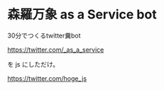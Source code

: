 # 森羅万象 as a Service bot
30分でつくるtwitter糞bot

https://twitter.com/_as_a_service

を js にしただけ。

https://twitter.com/hoge_js
